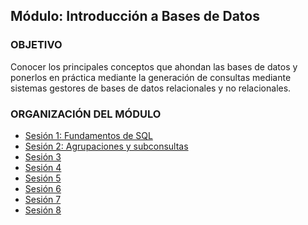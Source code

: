  
## Módulo: Introducción a Bases de Datos

### OBJETIVO 

Conocer los principales conceptos que ahondan las bases de datos y ponerlos en práctica mediante la generación de consultas mediante sistemas gestores de bases de datos relacionales y no relacionales.						

 ### ORGANIZACIÓN DEL MÓDULO 
 
 - [Sesión 1: Fundamentos de SQL](Sesion-01/) 
 - [Sesión 2: Agrupaciones y subconsultas](Sesion-02/) 
 - [Sesión 3]() 
 - [Sesión 4]() 
 - [Sesión 5]() 
 - [Sesión 6]() 
 - [Sesión 7]() 
 - [Sesión 8]()
